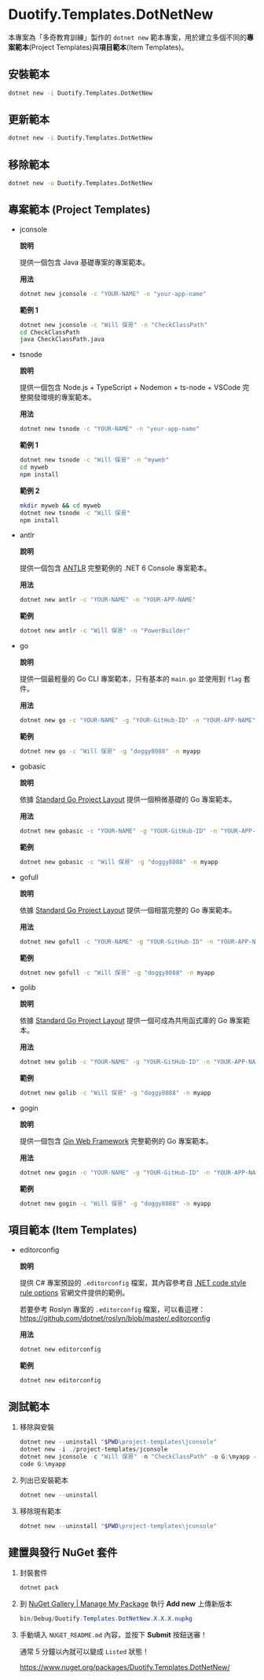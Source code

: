 # Duotify.Templates.DotNetNew

本專案為「多奇教育訓練」製作的 `dotnet new` 範本專案，用於建立多個不同的**專案範本**(Project Templates)與**項目範本**(Item Templates)。

## 安裝範本

```sh
dotnet new -i Duotify.Templates.DotNetNew
```

## 更新範本

```sh
dotnet new -i Duotify.Templates.DotNetNew
```

## 移除範本

```sh
dotnet new -u Duotify.Templates.DotNetNew
```

## 專案範本 (Project Templates)

- jconsole

    **說明**

    提供一個包含 Java 基礎專案的專案範本。

    **用法**

    ```sh
    dotnet new jconsole -c "YOUR-NAME" -n "your-app-name"
    ```

    **範例 1**

    ```sh
    dotnet new jconsole -c "Will 保哥" -n "CheckClassPath"
    cd CheckClassPath
    java CheckClassPath.java
    ```

- tsnode

    **說明**

    提供一個包含 Node.js + TypeScript + Nodemon + ts-node + VSCode 完整開發環境的專案範本。

    **用法**

    ```sh
    dotnet new tsnode -c "YOUR-NAME" -n "your-app-name"
    ```

    **範例 1**

    ```sh
    dotnet new tsnode -c "Will 保哥" -n "myweb"
    cd myweb
    npm install
    ```

    **範例 2**

    ```sh
    mkdir myweb && cd myweb
    dotnet new tsnode -c "Will 保哥"
    npm install
    ```

- antlr

    **說明**

    提供一個包含 [ANTLR](https://www.antlr.org/) 完整範例的 .NET 6 Console 專案範本。

    **用法**

    ```sh
    dotnet new antlr -c "YOUR-NAME" -n "YOUR-APP-NAME"
    ```

    **範例**

    ```sh
    dotnet new antlr -c "Will 保哥" -n "PowerBuilder"
    ```

- go

    **說明**

    提供一個最輕量的 Go CLI 專案範本，只有基本的 `main.go` 並使用到 `flag` 套件。

    **用法**

    ```sh
    dotnet new go -c "YOUR-NAME" -g "YOUR-GitHub-ID" -n "YOUR-APP-NAME"
    ```

    **範例**

    ```sh
    dotnet new go -c "Will 保哥" -g "doggy8088" -n myapp
    ```

- gobasic

    **說明**

    依據 [Standard Go Project Layout](https://github.com/golang-standards/project-layout) 提供一個稍微基礎的 Go 專案範本。

    **用法**

    ```sh
    dotnet new gobasic -c "YOUR-NAME" -g "YOUR-GitHub-ID" -n "YOUR-APP-NAME"
    ```

    **範例**

    ```sh
    dotnet new gobasic -c "Will 保哥" -g "doggy8088" -n myapp
    ```

- gofull

    **說明**

    依據 [Standard Go Project Layout](https://github.com/golang-standards/project-layout) 提供一個相當完整的 Go 專案範本。

    **用法**

    ```sh
    dotnet new gofull -c "YOUR-NAME" -g "YOUR-GitHub-ID" -n "YOUR-APP-NAME"
    ```

    **範例**

    ```sh
    dotnet new gofull -c "Will 保哥" -g "doggy8088" -n myapp
    ```

- golib

    **說明**

    依據 [Standard Go Project Layout](https://github.com/golang-standards/project-layout) 提供一個可成為共用函式庫的 Go 專案範本。

    **用法**

    ```sh
    dotnet new golib -c "YOUR-NAME" -g "YOUR-GitHub-ID" -n "YOUR-APP-NAME"
    ```

    **範例**

    ```sh
    dotnet new golib -c "Will 保哥" -g "doggy8088" -n myapp
    ```

- gogin

    **說明**

    提供一個包含 [Gin Web Framework](https://github.com/gin-gonic/gin) 完整範例的 Go 專案範本。

    **用法**

    ```sh
    dotnet new gogin -c "YOUR-NAME" -g "YOUR-GitHub-ID" -n "YOUR-APP-NAME"
    ```

    **範例**

    ```sh
    dotnet new gogin -c "Will 保哥" -g "doggy8088" -n myapp
    ```

## 項目範本 (Item Templates)

- editorconfig

    **說明**

    提供 C# 專案預設的 `.editorconfig` 檔案，其內容參考自 [.NET code style rule options](https://docs.microsoft.com/en-us/dotnet/fundamentals/code-analysis/code-style-rule-options?view=vs-2019&WT.mc_id=DT-MVP-4015686) 官網文件提供的範例。

    若要參考 Roslyn 專案的 `.editorconfig` 檔案，可以看這裡：<https://github.com/dotnet/roslyn/blob/master/.editorconfig>

    **用法**

    ```sh
    dotnet new editorconfig
    ```

    **範例**

    ```sh
    dotnet new editorconfig
    ```

## 測試範本

1. 移除與安裝

    ```ps1
    dotnet new --uninstall "$PWD\project-templates\jconsole"
    dotnet new -i ./project-templates/jconsole
    dotnet new jconsole -c "Will 保哥" -n "CheckClassPath" -o G:\myapp --force
    code G:\myapp
    ```

2. 列出已安裝範本

    ```ps1
    dotnet new --uninstall
    ```

3. 移除現有範本

    ```ps1
    dotnet new --uninstall "$PWD\project-templates\jconsole"
    ```

## 建置與發行 NuGet 套件

1. 封裝套件

    ```sh
    dotnet pack
    ```

2. 到 [NuGet Gallery | Manage My Package](https://www.nuget.org/account/Packages) 執行 **Add new** 上傳新版本

    ```ps1
    bin/Debug/Duotify.Templates.DotNetNew.X.X.X.nupkg
    ```

3. 手動填入 `NUGET_README.md` 內容，並按下 **Submit** 按鈕送審！

    通常 5 分鐘以內就可以變成 `Listed` 狀態！

    <https://www.nuget.org/packages/Duotify.Templates.DotNetNew/>
